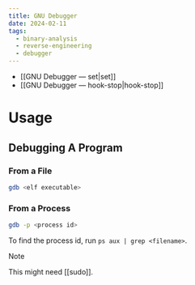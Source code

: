 ```yaml
---
title: GNU Debugger
date: 2024-02-11
tags:
  - binary-analysis
  - reverse-engineering
  - debugger
---
```


- [[GNU Debugger — set|set]]
- [[GNU Debugger — hook-stop|hook-stop]]

# Usage

## Debugging A Program

### From a File

```sh
gdb <elf executable>
```

### From a Process

```sh
gdb -p <process id>
```

To find the process id, run `ps aux | grep <filename>`.

> [!NOTE]
>
> This might need [[sudo]].